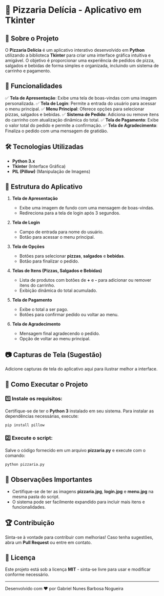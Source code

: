# 🍕 Pizzaria Delícia - Aplicativo em Tkinter

## 📌 Sobre o Projeto
O **Pizzaria Delícia** é um aplicativo interativo desenvolvido em **Python** utilizando a biblioteca **Tkinter** para criar uma interface gráfica intuitiva e amigável. O objetivo é proporcionar uma experiência de pedidos de pizza, salgados e bebidas de forma simples e organizada, incluindo um sistema de carrinho e pagamento.

## 🚀 Funcionalidades
✅ **Tela de Apresentação**: Exibe uma tela de boas-vindas com uma imagem personalizada.
✅ **Tela de Login**: Permite a entrada do usuário para acessar o menu principal.
✅ **Menu Principal**: Oferece opções para selecionar pizzas, salgados e bebidas.
✅ **Sistema de Pedido**: Adiciona ou remove itens do carrinho com atualização dinâmica do total.
✅ **Tela de Pagamento**: Exibe o valor total do pedido e permite a confirmação.
✅ **Tela de Agradecimento**: Finaliza o pedido com uma mensagem de gratidão.

## 🛠 Tecnologias Utilizadas
- **Python 3.x**
- **Tkinter** (Interface Gráfica)
- **PIL (Pillow)** (Manipulação de Imagens)

## 🎨 Estrutura do Aplicativo

1. **Tela de Apresentação**
   - Exibe uma imagem de fundo com uma mensagem de boas-vindas.
   - Redireciona para a tela de login após 3 segundos.

2. **Tela de Login**
   - Campo de entrada para nome do usuário.
   - Botão para acessar o menu principal.

3. **Tela de Opções**
   - Botões para selecionar **pizzas**, **salgados** e **bebidas**.
   - Botão para finalizar o pedido.

4. **Telas de Itens (Pizzas, Salgados e Bebidas)**
   - Lista de produtos com botões de **+** e **-** para adicionar ou remover itens do carrinho.
   - Exibição dinâmica do total acumulado.

5. **Tela de Pagamento**
   - Exibe o total a ser pago.
   - Botões para confirmar pedido ou voltar ao menu.

6. **Tela de Agradecimento**
   - Mensagem final agradecendo o pedido.
   - Opção de voltar ao menu principal.

## 📷 Capturas de Tela (Sugestão)
Adicione capturas de tela do aplicativo aqui para ilustrar melhor a interface.

## 🔧 Como Executar o Projeto
### 1️⃣ Instale os requisitos:
Certifique-se de ter o **Python 3** instalado em seu sistema. Para instalar as dependências necessárias, execute:
```bash
pip install pillow
```

### 2️⃣ Execute o script:
Salve o código fornecido em um arquivo **pizzaria.py** e execute com o comando:
```bash
python pizzaria.py
```

## 📌 Observações Importantes
- Certifique-se de ter as imagens **pizzaria.jpg**, **login.jpg** e **menu.jpg** na mesma pasta do script.
- O sistema pode ser facilmente expandido para incluir mais itens e funcionalidades.

## 🏆 Contribuição
Sinta-se à vontade para contribuir com melhorias! Caso tenha sugestões, abra um **Pull Request** ou entre em contato.

## 📜 Licença
Este projeto está sob a licença **MIT** - sinta-se livre para usar e modificar conforme necessário.

---

Desenvolvido com ❤️ por Gabriel Nunes Barbosa Nogueira



